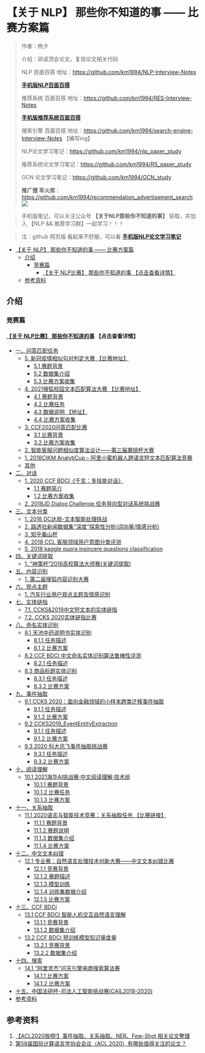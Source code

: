 # 【关于 NLP】 那些你不知道的事 —— 比赛方案篇

> 作者：杨夕
> 
> 介绍：研读顶会论文，复现论文相关代码
> 
> NLP 百面百搭 地址：https://github.com/km1994/NLP-Interview-Notes
> 
> **[手机版NLP百面百搭](https://mp.weixin.qq.com/s?__biz=MzAxMTU5Njg4NQ==&mid=100005719&idx=3&sn=5d8e62993e5ecd4582703684c0d12e44&chksm=1bbff26d2cc87b7bf2504a8a4cafc60919d722b6e9acbcee81a626924d80f53a49301df9bd97&scene=18#wechat_redirect)**
> 
> 推荐系统 百面百搭 地址：https://github.com/km1994/RES-Interview-Notes
> 
> **[手机版推荐系统百面百搭](https://mp.weixin.qq.com/s/b_KBT6rUw09cLGRHV_EUtw)**
> 
> 搜索引擎 百面百搭 地址：https://github.com/km1994/search-engine-Interview-Notes 【编写ing】
> 
> NLP论文学习笔记：https://github.com/km1994/nlp_paper_study
> 
> 推荐系统论文学习笔记：https://github.com/km1994/RS_paper_study
> 
> GCN 论文学习笔记：https://github.com/km1994/GCN_study
> 
> **推广搜 军火库**：https://github.com/km1994/recommendation_advertisement_search
![](other_study/resource/pic/微信截图_20210301212242.png)

> 手机版笔记，可以关注公众号 **【关于NLP那些你不知道的事】** 获取，并加入 【NLP && 推荐学习群】一起学习！！！

> 注：github 网页版 看起来不舒服，可以看 **[手机版NLP论文学习笔记](https://mp.weixin.qq.com/s?__biz=MzAxMTU5Njg4NQ==&mid=100005719&idx=1&sn=14d34d70a7e7cbf9700f804cca5be2d0&chksm=1bbff26d2cc87b7b9d2ed12c8d280cd737e270cd82c8850f7ca2ee44ec8883873ff5e9904e7e&scene=18#wechat_redirect)**

- [【关于 NLP】 那些你不知道的事 —— 比赛方案篇](#关于-nlp-那些你不知道的事--比赛方案篇)
  - [介绍](#介绍)
    - [竞赛篇](#竞赛篇)
      - [【关于 NLP比赛】 那些你不知道的事 【点击查看详情】](#关于-nlp比赛-那些你不知道的事-点击查看详情)
  - [参考资料](#参考资料)

## 介绍

### 竞赛篇

#### [【关于 NLP比赛】 那些你不知道的事](https://github.com/km1994/nlp_paper_study/tree/master/nlp_game/) 【点击查看详情】

- [一、问答匹配任务](https://github.com/km1994/nlp_paper_study_game/tree/main/nlp_game#一问答匹配任务)
  - [5. 新冠疫情相似句对判定大赛 【比赛地址】](https://github.com/km1994/nlp_paper_study_game/tree/main/nlp_game#5-新冠疫情相似句对判定大赛-比赛地址)
    - [5.1 赛题背景](https://github.com/km1994/nlp_paper_study_game/tree/main/nlp_game#51-赛题背景)
    - [5.2 数据集介绍](https://github.com/km1994/nlp_paper_study_game/tree/main/nlp_game#52-数据集介绍)
    - [5.3 比赛方案收集](https://github.com/km1994/nlp_paper_study_game/tree/main/nlp_game#53-比赛方案收集)
  - [4. 2021搜狐校园文本匹配算法大赛 【比赛地址】](https://github.com/km1994/nlp_paper_study_game/tree/main/nlp_game#4-2021搜狐校园文本匹配算法大赛-比赛地址)
    - [4.1 赛题背景](https://github.com/km1994/nlp_paper_study_game/tree/main/nlp_game#41-赛题背景)
    - [4.2 比赛任务](https://github.com/km1994/nlp_paper_study_game/tree/main/nlp_game#42-比赛任务)
    - [4.3 数据说明 【地址】](https://github.com/km1994/nlp_paper_study_game/tree/main/nlp_game#43-数据说明-地址)
    - [4.4 比赛方案收集](https://github.com/km1994/nlp_paper_study_game/tree/main/nlp_game#44-比赛方案收集)
  - [3. CCF2020问答匹配比赛](https://github.com/km1994/nlp_paper_study_game/tree/main/nlp_game#3-ccf2020问答匹配比赛)
    - [3.1 比赛背景](https://github.com/km1994/nlp_paper_study_game/tree/main/nlp_game#31-比赛背景)
    - [3.2 比赛方案收集](https://github.com/km1994/nlp_paper_study_game/tree/main/nlp_game#32-比赛方案收集)
  - [2. 智能客服问题相似度算法设计——第三届魔镜杯大赛](https://github.com/km1994/nlp_paper_study_game/tree/main/nlp_game#2-智能客服问题相似度算法设计第三届魔镜杯大赛)
  - [1. 2018CIKM AnalytiCup – 阿里小蜜机器人跨语言短文本匹配算法竞赛](https://github.com/km1994/nlp_paper_study_game/tree/main/nlp_game#1-2018cikm-analyticup--阿里小蜜机器人跨语言短文本匹配算法竞赛)
  - [其他](https://github.com/km1994/nlp_paper_study_game/tree/main/nlp_game#其他)
- [二、对话](https://github.com/km1994/nlp_paper_study_game/tree/main/nlp_game#二对话)
  - [1. 2020 CCF BDCI《千言：多技能对话》](https://github.com/km1994/nlp_paper_study_game/tree/main/nlp_game#1-2020-ccf-bdci千言多技能对话)
    - [1.1 赛题简介](https://github.com/km1994/nlp_paper_study_game/tree/main/nlp_game#11-赛题简介)
    - [1.2 比赛方案收集](https://github.com/km1994/nlp_paper_study_game/tree/main/nlp_game#12-比赛方案收集)
  - [2. 2018JD Dialog Challenge 任务导向型对话系统挑战赛](https://github.com/km1994/nlp_paper_study_game/tree/main/nlp_game#2-2018jd-dialog-challenge-任务导向型对话系统挑战赛)
- [三、文本分类](https://github.com/km1994/nlp_paper_study_game/tree/main/nlp_game#三文本分类)
  - [1. 2018 DC达观-文本智能处理挑战](https://github.com/km1994/nlp_paper_study_game/tree/main/nlp_game#1-2018-dc达观-文本智能处理挑战)
  - [2. 路透社新闻数据集“深度”探索性分析(词向量/情感分析)](https://github.com/km1994/nlp_paper_study_game/tree/main/nlp_game#2-路透社新闻数据集深度探索性分析词向量情感分析)
  - [3. 知乎看山杯](https://github.com/km1994/nlp_paper_study_game/tree/main/nlp_game#3-知乎看山杯)
  - [4. 2018 CCL 客服领域用户意图分类评测](https://github.com/km1994/nlp_paper_study_game/tree/main/nlp_game#4-2018-ccl-客服领域用户意图分类评测)
  - [5. 2018 kaggle quora insincere questions classification](https://github.com/km1994/nlp_paper_study_game/tree/main/nlp_game#5-2018-kaggle-quora-insincere-questions-classification)
- [四、关键词提取](https://github.com/km1994/nlp_paper_study_game/tree/main/nlp_game#四关键词提取)
  - [1. “神策杯”2018高校算法大师赛(关键词提取)](https://github.com/km1994/nlp_paper_study_game/tree/main/nlp_game#1-神策杯2018高校算法大师赛关键词提取)
- [五、内容识别](https://github.com/km1994/nlp_paper_study_game/tree/main/nlp_game#五内容识别)
  - [1. 第二届搜狐内容识别大赛](https://github.com/km1994/nlp_paper_study_game/tree/main/nlp_game#1-第二届搜狐内容识别大赛)
- [六、观点主题](https://github.com/km1994/nlp_paper_study_game/tree/main/nlp_game#六观点主题)
  - [1. 汽车行业用户观点主题及情感识别](https://github.com/km1994/nlp_paper_study_game/tree/main/nlp_game#1-汽车行业用户观点主题及情感识别)
- [七、实体链指](https://github.com/km1994/nlp_paper_study_game/tree/main/nlp_game#七实体链指)
  - [7.1. CCKS&2019中文短文本的实体链指](https://github.com/km1994/nlp_paper_study_game/tree/main/nlp_game#71-ccks2019中文短文本的实体链指)
  - [7.2. CCKS 2020实体链指比赛](https://github.com/km1994/nlp_paper_study_game/tree/main/nlp_game#72-ccks-2020实体链指比赛)
- [八、命名实体识别](https://github.com/km1994/nlp_paper_study_game/tree/main/nlp_game#八命名实体识别)
  - [8.1 天池中药说明书实体识别](https://github.com/km1994/nlp_paper_study_game/tree/main/nlp_game#81-天池中药说明书实体识别)
    - [8.1.1 任务描述](https://github.com/km1994/nlp_paper_study_game/tree/main/nlp_game#811-任务描述)
    - [8.1.2 比赛方案](https://github.com/km1994/nlp_paper_study_game/tree/main/nlp_game#812-比赛方案)
  - [8.2 CCF BDCI 中文命名实体识别算法鲁棒性评测](https://github.com/km1994/nlp_paper_study_game/tree/main/nlp_game#82-ccf-bdci-中文命名实体识别算法鲁棒性评测)
    - [8.2.1 任务描述](https://github.com/km1994/nlp_paper_study_game/tree/main/nlp_game#821-任务描述)
  - [8.3 商品标题实体识别](https://github.com/km1994/nlp_paper_study_game/tree/main/nlp_game#83-商品标题实体识别)
    - [8.3.1 任务描述](https://github.com/km1994/nlp_paper_study_game/tree/main/nlp_game#831-任务描述)
    - [8.3.2 比赛方案](https://github.com/km1994/nlp_paper_study_game/tree/main/nlp_game#832-比赛方案)
- [九、事件抽取](https://github.com/km1994/nlp_paper_study_game/tree/main/nlp_game#九事件抽取)
  - [9.1 CCKS 2020：面向金融领域的小样本跨类迁移事件抽取](https://github.com/km1994/nlp_paper_study_game/tree/main/nlp_game#91-ccks-2020面向金融领域的小样本跨类迁移事件抽取)
    - [9.1.1 任务描述](https://github.com/km1994/nlp_paper_study_game/tree/main/nlp_game#911-任务描述)
    - [9.1.2 比赛方案](https://github.com/km1994/nlp_paper_study_game/tree/main/nlp_game#912-比赛方案)
  - [9.2 CCKS2019_EventEntityExtraction](https://github.com/km1994/nlp_paper_study_game/tree/main/nlp_game#92-ccks2019_evententityextraction)
    - [9.1.1 任务描述](https://github.com/km1994/nlp_paper_study_game/tree/main/nlp_game#911-任务描述-1)
    - [9.1.2 比赛方案](https://github.com/km1994/nlp_paper_study_game/tree/main/nlp_game#912-比赛方案-1)
  - [9.3 2020 科大讯飞事件抽取挑战赛](https://github.com/km1994/nlp_paper_study_game/tree/main/nlp_game#93-2020-科大讯飞事件抽取挑战赛)
    - [9.3.1 任务描述](https://github.com/km1994/nlp_paper_study_game/tree/main/nlp_game#931-任务描述)
    - [9.3.2 比赛方案](https://github.com/km1994/nlp_paper_study_game/tree/main/nlp_game#932-比赛方案)
- [十、阅读理解](https://github.com/km1994/nlp_paper_study_game/tree/main/nlp_game#十阅读理解)
  - [10.1 2021海华AI挑战赛·中文阅读理解·技术组](https://github.com/km1994/nlp_paper_study_game/tree/main/nlp_game#101-2021海华ai挑战赛中文阅读理解技术组)
    - [10.1.1 赛题背景](https://github.com/km1994/nlp_paper_study_game/tree/main/nlp_game#1011-赛题背景)
    - [10.1.2 比赛任务](https://github.com/km1994/nlp_paper_study_game/tree/main/nlp_game#1012-比赛任务)
    - [10.1.3 比赛方案](https://github.com/km1994/nlp_paper_study_game/tree/main/nlp_game#1013-比赛方案)
- [十一、关系抽取](https://github.com/km1994/nlp_paper_study_game/tree/main/nlp_game#十一关系抽取)
  - [11.1 2020语言与智能技术竞赛：关系抽取任务 【比赛链接】](https://github.com/km1994/nlp_paper_study_game/tree/main/nlp_game#111-2020语言与智能技术竞赛关系抽取任务-比赛链接)
    - [11.1.1 赛题背景](https://github.com/km1994/nlp_paper_study_game/tree/main/nlp_game#1111-赛题背景)
    - [11.1.2 赛题说明](https://github.com/km1994/nlp_paper_study_game/tree/main/nlp_game#1112-赛题说明)
    - [11.1.3 数据集介绍](https://github.com/km1994/nlp_paper_study_game/tree/main/nlp_game#1113-数据集介绍)
    - [11.1.4 比赛方案](https://github.com/km1994/nlp_paper_study_game/tree/main/nlp_game#1114-比赛方案)
- [十二、中文文本纠错](https://github.com/km1994/nlp_paper_study_game/tree/main/nlp_game#十二中文文本纠错)
  - [12.1 专业赛：自然语言处理技术创新大赛——中文文本纠错比赛](https://github.com/km1994/nlp_paper_study_game/tree/main/nlp_game#121-专业赛自然语言处理技术创新大赛中文文本纠错比赛)
    - [12.1.1 竞赛背景](https://github.com/km1994/nlp_paper_study_game/tree/main/nlp_game#1211-竞赛背景)
    - [12.1.2 赛题描述](https://github.com/km1994/nlp_paper_study_game/tree/main/nlp_game#1212-赛题描述)
    - [12.1.3 模型训练](https://github.com/km1994/nlp_paper_study_game/tree/main/nlp_game#1213-模型训练)
    - [12.1.4 训练集数据介绍](https://github.com/km1994/nlp_paper_study_game/tree/main/nlp_game#1214-训练集数据介绍)
    - [12.1.5 比赛方案](https://github.com/km1994/nlp_paper_study_game/tree/main/nlp_game#1215-比赛方案)
- [十三、CCF BDCI](https://github.com/km1994/nlp_paper_study_game/tree/main/nlp_game#十三ccf-bdci)
  - [13.1 CCF BDCI 智能人机交互自然语言理解](https://github.com/km1994/nlp_paper_study_game/tree/main/nlp_game#131-ccf-bdci-智能人机交互自然语言理解)
    - [13.1.1 竞赛背景](https://github.com/km1994/nlp_paper_study_game/tree/main/nlp_game#1311-竞赛背景)
    - [13.1.2 数据集介绍](https://github.com/km1994/nlp_paper_study_game/tree/main/nlp_game#1312-数据集介绍)
  - [13.2 CCF BDCI 预训练模型知识量度量](https://github.com/km1994/nlp_paper_study_game/tree/main/nlp_game#132-ccf-bdci-预训练模型知识量度量)
    - [13.2.1 竞赛背景](https://github.com/km1994/nlp_paper_study_game/tree/main/nlp_game#1321-竞赛背景)
    - [13.2.2 数据集介绍](https://github.com/km1994/nlp_paper_study_game/tree/main/nlp_game#1322-数据集介绍)
- [十四、搜索](https://github.com/km1994/nlp_paper_study_game/tree/main/nlp_game#十四搜索)
  - [14.1 “阿里灵杰”问天引擎电商搜索算法赛](https://github.com/km1994/nlp_paper_study_game/tree/main/nlp_game#141-阿里灵杰问天引擎电商搜索算法赛)
    - [14.1.1 比赛方案](https://github.com/km1994/nlp_paper_study_game/tree/main/nlp_game#1411-比赛方案)
    - [14.1.2 比赛方案](https://github.com/km1994/nlp_paper_study_game/tree/main/nlp_game#1412-比赛方案)
- [十五、中国法研杯-司法人工智能挑战赛(CAIL2018-2020)](https://github.com/km1994/nlp_paper_study_game/tree/main/nlp_game#十五中国法研杯-司法人工智能挑战赛cail2018-2020)
- [参考资料](https://github.com/km1994/nlp_paper_study_game/tree/main/nlp_game#参考资料)

## 参考资料

1. [【ACL2020放榜!】事件抽取、关系抽取、NER、Few-Shot 相关论文整理](https://www.pianshen.com/article/14251297031/)
2. [第58届国际计算语言学协会会议（ACL 2020）有哪些值得关注的论文？](https://www.zhihu.com/question/385259014)
